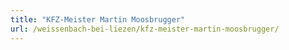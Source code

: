```yaml
---
title: "KFZ-Meister Martin Moosbrugger"
url: /weissenbach-bei-liezen/kfz-meister-martin-moosbrugger/
---
```

